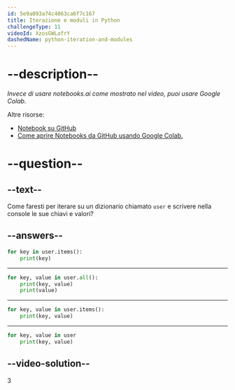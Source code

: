 ```yaml
---
id: 5e9a093a74c4063ca6f7c167
title: Iterazione e moduli in Python
challengeType: 11
videoId: XzosGWLafrY
dashedName: python-iteration-and-modules
---
```


# --description--

*Invece di usare notebooks.ai come mostrato nel video, puoi usare Google Colab.*

Altre risorse:

-   [Notebook su GitHub](https://github.com/ine-rmotr-curriculum/ds-content-python-under-10-minutes)
-   [Come aprire Notebooks da GitHub usando Google Colab.](https://colab.research.google.com/github/googlecolab/colabtools/blob/master/notebooks/colab-github-demo.ipynb)

# --question--

## --text--

Come faresti per iterare su un dizionario chiamato `user` e scrivere nella console le sue chiavi e valori?

## --answers--

```python
for key in user.items():
    print(key)
```

---

```python
for key, value in user.all():
    print(key, value)
    print(value)
```

---

```python
for key, value in user.items():
    print(key, value)
```

---

```python
for key, value in user
    print(key, value)
```

## --video-solution--

3

